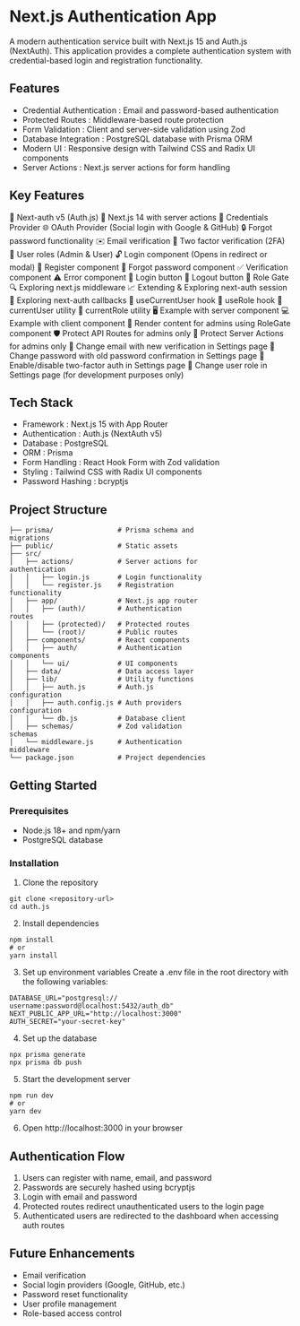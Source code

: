 # Next.js Authentication App

A modern authentication service built with Next.js 15 and Auth.js (NextAuth). This application provides a complete authentication system with credential-based login and registration functionality.

## Features

- Credential Authentication : Email and password-based authentication
- Protected Routes : Middleware-based route protection
- Form Validation : Client and server-side validation using Zod
- Database Integration : PostgreSQL database with Prisma ORM
- Modern UI : Responsive design with Tailwind CSS and Radix UI components
- Server Actions : Next.js server actions for form handling

## Key Features

🔐 Next-auth v5 (Auth.js)
🚀 Next.js 14 with server actions
🔑 Credentials Provider
🌐 OAuth Provider (Social login with Google & GitHub)
🔒 Forgot password functionality
✉️ Email verification
📱 Two factor verification (2FA)
👥 User roles (Admin & User)
🔓 Login component (Opens in redirect or modal)
📝 Register component
🤔 Forgot password component
✅ Verification component
⚠️ Error component
🔘 Login button
🚪 Logout button
🚧 Role Gate
🔍 Exploring next.js middleware
📈 Extending & Exploring next-auth session
🔄 Exploring next-auth callbacks
👤 useCurrentUser hook
🛂 useRole hook
🧑 currentUser utility
👮 currentRole utility
🖥️ Example with server component
💻 Example with client component
👑 Render content for admins using RoleGate component
🛡️ Protect API Routes for admins only
🔐 Protect Server Actions for admins only
📧 Change email with new verification in Settings page
🔑 Change password with old password confirmation in Settings page
🔔 Enable/disable two-factor auth in Settings page
🔄 Change user role in Settings page (for development purposes only)

## Tech Stack

- Framework : Next.js 15 with App Router
- Authentication : Auth.js (NextAuth v5)
- Database : PostgreSQL
- ORM : Prisma
- Form Handling : React Hook Form with Zod validation
- Styling : Tailwind CSS with Radix UI components
- Password Hashing : bcryptjs

## Project Structure

```
├── prisma/                # Prisma schema and 
migrations
├── public/                # Static assets
├── src/
│   ├── actions/           # Server actions for 
authentication
│   │   ├── login.js       # Login functionality
│   │   └── register.js    # Registration 
functionality
│   ├── app/               # Next.js app router
│   │   ├── (auth)/        # Authentication 
routes
│   │   ├── (protected)/   # Protected routes
│   │   └── (root)/        # Public routes
│   ├── components/        # React components
│   │   ├── auth/          # Authentication 
components
│   │   └── ui/            # UI components
│   ├── data/              # Data access layer
│   ├── lib/               # Utility functions
│   │   ├── auth.js        # Auth.js 
configuration
│   │   ├── auth.config.js # Auth providers 
configuration
│   │   └── db.js          # Database client
│   ├── schemas/           # Zod validation 
schemas
│   └── middleware.js      # Authentication 
middleware
└── package.json           # Project dependencies
```

## Getting Started

### Prerequisites

- Node.js 18+ and npm/yarn
- PostgreSQL database

### Installation

1. Clone the repository

```
git clone <repository-url>
cd auth.js
```

2. Install dependencies

```
npm install
# or
yarn install
```

3. Set up environment variables
   Create a .env file in the root directory with the following variables:

```
DATABASE_URL="postgresql://
username:password@localhost:5432/auth_db"
NEXT_PUBLIC_APP_URL="http://localhost:3000"
AUTH_SECRET="your-secret-key"
```

4. Set up the database

```
npx prisma generate
npx prisma db push
```

5. Start the development server

```
npm run dev
# or
yarn dev
```

6. Open http://localhost:3000 in your browser

## Authentication Flow

1. Users can register with name, email, and password
2. Passwords are securely hashed using bcryptjs
3. Login with email and password
4. Protected routes redirect unauthenticated users to the login page
5. Authenticated users are redirected to the dashboard when accessing auth routes

## Future Enhancements

- Email verification
- Social login providers (Google, GitHub, etc.)
- Password reset functionality
- User profile management
- Role-based access control
